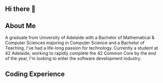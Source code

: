## Hi there 👋

## About Me
A graduate from University of Adelaide with a Bachelor of Mathematical & Computer Sciences majoring in Computer Science and a Bachelor of Teaching, I've had a life-long passion for technology. Currently a student at 42 Adelaide, working to rapidly complete the 42 Common Core by the end of the year, I'm looking to enter the software development industry.

## Coding Experience


<!--
**jthughes/jthughes** is a ✨ _special_ ✨ repository because its `README.md` (this file) appears on your GitHub profile.

Here are some ideas to get you started:

- 🔭 I’m currently working on ...
- 🌱 I’m currently learning ...
- 👯 I’m looking to collaborate on ...
- 🤔 I’m looking for help with ...
- 💬 Ask me about ...
- 📫 How to reach me: ...
- 😄 Pronouns: ...
- ⚡ Fun fact: ...
-->
